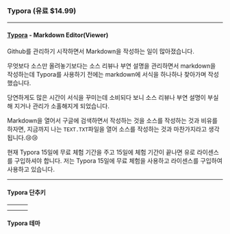 ### Typora (유료 $14.99)

---

#### [Typora](https://typora.io/) - Markdown Editor(Viewer)

Github를 관리하기 시작하면서 Markdown을 작성하는 일이 많아졌습니다.

무엇보다 소스만 올려놓기보다는 소스 리뷰나 부연 설명을 관리하면서 markdown을 작성하는데 Typora를 사용하기 전에는 markdown에 서식을 하나하나 찾아가며 작성했습니다.

당연하게도 많은 시간이 서식을 꾸미는데 소비되다 보니 소스 리뷰나 부연 설명이 부실해 지거나 관리가 소홀해지게 되었습니다.

Markdown을 열어서 구글에 검색하면서 작성하는 것을 소스를 작성하는 것과 비유를 하자면, 지금까지 나는 `TEXT.TXT`파일을 열어 소스를 작성하는 것과 마찬가지라고 생각됩니다.😢😢

현재 Typora 15일에 무료 체험 기간을 주고 15일에 체험 기간이 끝나면 유로 라이센스를 구입하셔야 합니다. 저는 Typora 15일에 무료 체험을 사용하고 라이센스를 구입하여 사용하고 있습니다.

---

#### Typora 단추키

|      |      |      |
| ---- | ---- | ---- |
|      |      |      |
|      |      |      |



#### Typora 테마

